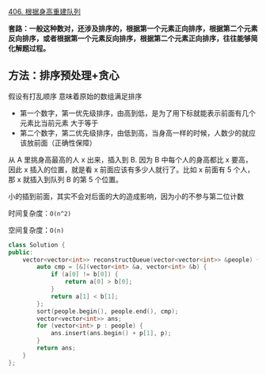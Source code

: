 [406. 根据身高重建队列](https://leetcode-cn.com/problems/queue-reconstruction-by-height/)

**套路：一般这种数对，还涉及排序的，根据第一个元素正向排序，根据第二个元素反向排序，或者根据第一个元素反向排序，根据第二个元素正向排序，往往能够简化解题过程。**

## 方法：排序预处理+贪心

假设有打乱顺序 意味着原始的数组满足排序

- 第一个数字，第一优先级排序，由高到低，是为了用下标就能表示前面有几个元素比当前元素 大于等于
- 第二个数字，第二优先级排序，由低到高，当身高一样的时候，人数少的就应该放前面（正确性保障）

从 A 里挑身高最高的人 x 出来，插入到 B. 因为 B 中每个人的身高都比 x 要高，因此 x 插入的位置，就是看 x 前面应该有多少人就行了。比如 x 前面有 5 个人，那 x 就插入到队列 B 的第 5 个位置。

小的插到前面，其实不会对后面的大的造成影响，因为小的不参与第二位计数

时间复杂度：`O(n^2)`

空间复杂度：`O(n)`

```c++
class Solution {
public:
    vector<vector<int>> reconstructQueue(vector<vector<int>> &people) {
        auto cmp = [&](vector<int> &a, vector<int> &b) {
            if (a[0] != b[0]) {
                return a[0] > b[0];
            }
            return a[1] < b[1];
        };
        sort(people.begin(), people.end(), cmp);
        vector<vector<int>> ans;
        for (vector<int> p : people) {
            ans.insert(ans.begin() + p[1], p);
        }
        return ans;
    }
};
```